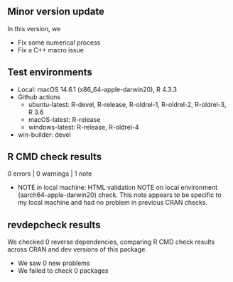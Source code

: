 ## Minor version update

In this version, we

- Fix some numerical process
- Fix a C++ macro issue

## Test environments

- Local: macOS 14.6.1 (x86_64-apple-darwin20), R 4.3.3
- Github actions
    - ubuntu-latest: R-devel, R-release, R-oldrel-1, R-oldrel-2, R-oldrel-3, R 3.6
    - macOS-latest: R-release
    - windows-latest: R-release, R-oldrel-4
- win-builder: devel

## R CMD check results

0 errors | 0 warnings | 1 note

* NOTE in local machine: HTML validation NOTE on local environment (aarch64-apple-darwin20) check. This note appears to be specific to my local machine and had no problem in previous CRAN checks.

## revdepcheck results

We checked 0 reverse dependencies, comparing R CMD check results across CRAN and dev versions of this package.

 * We saw 0 new problems
 * We failed to check 0 packages